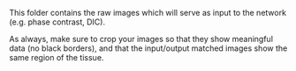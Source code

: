 This folder contains the raw images which will serve as input to the network (e.g. phase contrast, DIC). 

As always, make sure to crop your images so that they show meaningful data (no black borders), and that the input/output matched images show the same region of the tissue. 
